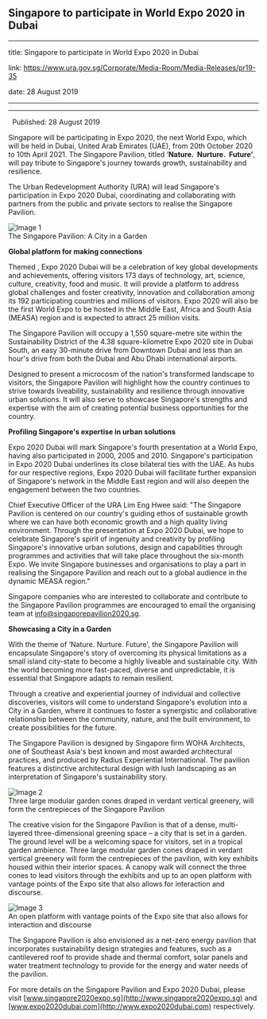 ## Singapore to participate in World Expo 2020 in Dubai
---
title: Singapore to participate in World Expo 2020 in Dubai

link: https://www.ura.gov.sg/Corporate/Media-Room/Media-Releases/pr19-35

date: 28 August 2019

---

----------------------------------------------------

  Published: 28 August 2019

Singapore will be participating in Expo 2020, the next World Expo, which will be held in Dubai, United Arab Emirates (UAE), from 20th October 2020 to 10th April 2021. The Singapore Pavilion, titled ‘**Nature.  Nurture.  Future'**, will pay tribute to Singapore's journey towards growth, sustainability and resilience.

The Urban Redevelopment Authority (URA) will lead Singapore's participation in Expo 2020 Dubai, coordinating and collaborating with partners from the public and private sectors to realise the Singapore Pavilion.

![Image 1](https://www.ura.gov.sg/-/media/Corporate/Visual-Link/2019/Dubai-Expo-2020/DubaiExpo_01.jpg?h=282&w=500)  
The Singapore Pavilion: A City in a Garden

**Global platform for making connections**

Themed , Expo 2020 Dubai will be a celebration of key global developments and achievements, offering visitors 173 days of technology, art, science, culture, creativity, food and music. It will provide a platform to address global challenges and foster creativity, innovation and collaboration among its 192 participating countries and millions of visitors. Expo 2020 will also be the first World Expo to be hosted in the Middle East, Africa and South Asia (MEASA) region and is expected to attract 25 million visits.

The Singapore Pavilion will occupy a 1,550 square-metre site within the Sustainability District of the 4.38 square-kilometre Expo 2020 site in Dubai South, an easy 30-minute drive from Downtown Dubai and less than an hour's drive from both the Dubai and Abu Dhabi international airports.

Designed to present a microcosm of the nation's transformed landscape to visitors, the Singapore Pavilion will highlight how the country continues to strive towards liveability, sustainability and resilience through innovative urban solutions. It will also serve to showcase Singapore's strengths and expertise with the aim of creating potential business opportunities for the country.

**Profiling Singapore's expertise in urban solutions**

Expo 2020 Dubai will mark Singapore's fourth presentation at a World Expo, having also participated in 2000, 2005 and 2010. Singapore's participation in Expo 2020 Dubai underlines its close bilateral ties with the UAE. As hubs for our respective regions, Expo 2020 Dubai will facilitate further expansion of Singapore's network in the Middle East region and will also deepen the engagement between the two countries.

Chief Executive Officer of the URA Lim Eng Hwee said: "The Singapore Pavilion is centered on our country's guiding ethos of sustainable growth where we can have both economic growth and a high quality living environment. Through the presentation at Expo 2020 Dubai, we hope to celebrate Singapore's spirit of ingenuity and creativity by profiling Singapore's innovative urban solutions, design and capabilities through programmes and activities that will take place throughout the six-month Expo. We invite Singapore businesses and organisations to play a part in realising the Singapore Pavilion and reach out to a global audience in the dynamic MEASA region."

Singapore companies who are interested to collaborate and contribute to the Singapore Pavilion programmes are encouraged to email the organising team at [info@singaporepavilion2020.sg](https://www.ura.gov.sgmailto:info@singaporepavilion2020.sg).

**Showcasing a City in a Garden**

With the theme of ‘Nature. Nurture. Future', the Singapore Pavilion will encapsulate Singapore's story of overcoming its physical limitations as a small island city-state to become a highly liveable and sustainable city. With the world becoming more fast-paced, diverse and unpredictable, it is essential that Singapore adapts to remain resilient.

Through a creative and experiential journey of individual and collective discoveries, visitors will come to understand Singapore's evolution into a City in a Garden, where it continues to foster a synergistic and collaborative relationship between the community, nature, and the built environment, to create possibilities for the future.

The Singapore Pavilion is designed by Singapore firm WOHA Architects, one of Southeast Asia's best known and most awarded architectural practices, and produced by Radius Experiential International. The pavilion features a distinctive architectural design with lush landscaping as an interpretation of Singapore's sustainability story.

![Image 2](https://www.ura.gov.sg/-/media/Corporate/Visual-Link/2019/Dubai-Expo-2020/DubaiExpo_02.jpg?h=282&w=500)  
Three large modular garden cones draped in verdant vertical greenery, will form the centrepieces of the Singapore Pavilion

The creative vision for the Singapore Pavilion is that of a dense, multi-layered three-dimensional greening space – a city that is set in a garden. The ground level will be a welcoming space for visitors, set in a tropical garden ambience. Three large modular garden cones draped in verdant vertical greenery will form the centrepieces of the pavilion, with key exhibits housed within their interior spaces. A canopy walk will connect the three cones to lead visitors through the exhibits and up to an open platform with vantage points of the Expo site that also allows for interaction and discourse.

![Image 3](https://www.ura.gov.sg/-/media/Corporate/Visual-Link/2019/Dubai-Expo-2020/DubaiExpo_03.jpg?h=282&w=500)  
An open platform with vantage points of the Expo site that also allows for interaction and discourse

The Singapore Pavilion is also envisioned as a net-zero energy pavilion that incorporates sustainability design strategies and features, such as a cantilevered roof to provide shade and thermal comfort, solar panels and water treatment technology to provide for the energy and water needs of the pavilion.

For more details on the Singapore Pavilion and Expo 2020 Dubai, please visit [www.singapore2020expo.sg](http://www.singapore2020expo.sg) and [www.expo2020dubai.com](http://www.expo2020dubai.com) respectively.